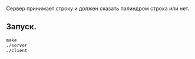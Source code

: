 Сервер принимает строку и должен сказать палиндром строка или нет.

##  Запуск.
```
make
./server
./client
```
